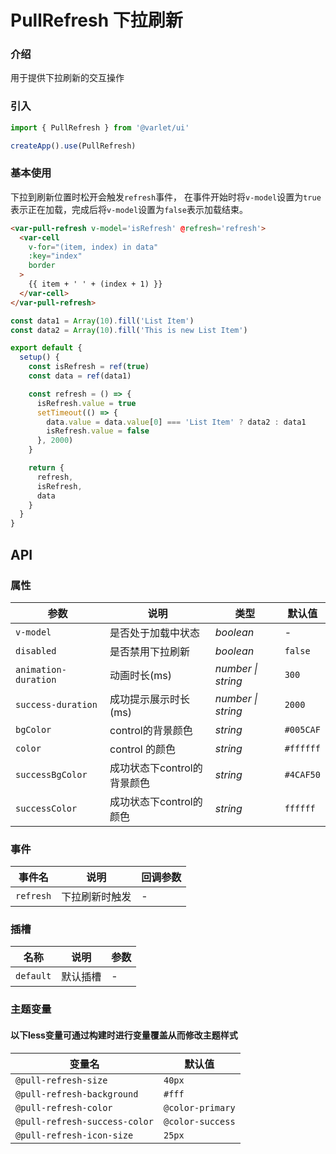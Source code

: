 # PullRefresh 下拉刷新

### 介绍

用于提供下拉刷新的交互操作

### 引入

  ```js
import { PullRefresh } from '@varlet/ui'

createApp().use(PullRefresh)
```

### 基本使用

下拉到刷新位置时松开会触发`refresh`事件， 在事件开始时将`v-model`设置为`true`表示正在加载，完成后将`v-model`设置为`false`表示加载结束。

```html
<var-pull-refresh v-model='isRefresh' @refresh='refresh'>
  <var-cell 
    v-for="(item, index) in data" 
    :key="index" 
    border
  >
    {{ item + ' ' + (index + 1) }}
  </var-cell>
</var-pull-refresh>
```

```javascript
const data1 = Array(10).fill('List Item')
const data2 = Array(10).fill('This is new List Item')

export default {
  setup() {
    const isRefresh = ref(true)
    const data = ref(data1)

    const refresh = () => {
      isRefresh.value = true
      setTimeout(() => {
        data.value = data.value[0] === 'List Item' ? data2 : data1
        isRefresh.value = false
      }, 2000)
    }

    return {
      refresh,
      isRefresh,
      data
    }
  }
}
```

## API

### 属性

| 参数 | 说明 | 类型 | 默认值 |
| ----- | -------------- | -------- | ---------- |
| `v-model` | 是否处于加载中状态| _boolean_ | - |
| `disabled` | 是否禁用下拉刷新 | _boolean_ | `false` |
| `animation-duration` | 动画时长(ms) | _number \| string_ | `300` |
| `success-duration` | 成功提示展示时长(ms) | _number \| string_ | `2000` |
| `bgColor` | control的背景颜色 | _string_ | `#005CAF` |
| `color` | control 的颜色 | _string_ | `#ffffff` |
| `successBgColor` | 成功状态下control的背景颜色 | _string_ | `#4CAF50` |
| `successColor` | 成功状态下control的颜色 | _string_ | `ffffff` |

### 事件

| 事件名 | 说明 | 回调参数 |
| ----- | -------------- | -------- |
| `refresh` | 下拉刷新时触发| - |

### 插槽

| 名称 | 说明 | 参数 |
| ----- | -------------- | -------- |
| `default` | 默认插槽 | - |

### 主题变量
#### 以下less变量可通过构建时进行变量覆盖从而修改主题样式

| 变量名 | 默认值 |
| --- | --- |
| `@pull-refresh-size` | `40px` |
| `@pull-refresh-background` | `#fff` |
| `@pull-refresh-color` | `@color-primary` |
| `@pull-refresh-success-color` | `@color-success` |
| `@pull-refresh-icon-size` | `25px` |
